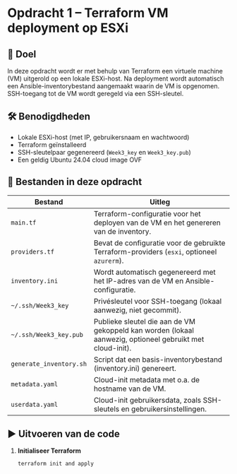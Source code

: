 # Opdracht 1 – Terraform VM deployment op ESXi

## 📌 Doel
In deze opdracht wordt er met behulp van Terraform een virtuele machine (VM) uitgerold op een lokale ESXi-host. Na deployment wordt automatisch een Ansible-inventorybestand aangemaakt waarin de VM is opgenomen. SSH-toegang tot de VM wordt geregeld via een SSH-sleutel.

## 🛠️ Benodigdheden
- Lokale ESXi-host (met IP, gebruikersnaam en wachtwoord)
- Terraform geïnstalleerd
- SSH-sleutelpaar gegenereerd (`Week3_key` en `Week3_key.pub`)
- Een geldig Ubuntu 24.04 cloud image OVF

## 📂 Bestanden in deze opdracht
| Bestand         | Uitleg |
|------------------|--------|
| `main.tf`        | Terraform-configuratie voor het deployen van de VM en het genereren van de inventory. |
| `providers.tf`   | Bevat de configuratie voor de gebruikte Terraform-providers (`esxi`, optioneel `azurerm`). |
| `inventory.ini`  | Wordt automatisch gegenereerd met het IP-adres van de VM en Ansible-configuratie. |
| `~/.ssh/Week3_key` | Privésleutel voor SSH-toegang (lokaal aanwezig, niet gecommit). |
| `~/.ssh/Week3_key.pub` | Publieke sleutel die aan de VM gekoppeld kan worden (lokaal aanwezig, optioneel gebruikt met cloud-init). |
| `generate_inventory.sh` | Script dat een basis-inventorybestand (inventory.ini) genereert.
| `metadata.yaml	` | Cloud-init metadata met o.a. de hostname van de VM.
| `userdata.yaml	` | Cloud-init gebruikersdata, zoals SSH-sleutels en gebruikersinstellingen.


## ▶️ Uitvoeren van de code

1. **Initialiseer Terraform**  
   ```bash
   terraform init and apply
